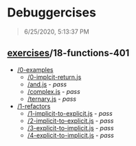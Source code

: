 # Debuggercises 

> 6/25/2020, 5:13:37 PM 

## [exercises](../README.md)/18-functions-401 

- [/0-examples](./0-examples/README.md)
  - [/0-implcit-return.js](./0-examples/README.md#0-implcit-returnjs)  
  - [/and.js](./0-examples/README.md#andjs) - _pass_ 
  - [/complex.js](./0-examples/README.md#complexjs) - _pass_ 
  - [/ternary.js](./0-examples/README.md#ternaryjs) - _pass_ 
- [/1-refactors](./1-refactors/README.md)
  - [/1-implicit-to-explicit.js](./1-refactors/README.md#1-implicit-to-explicitjs) - _pass_ 
  - [/2-implicit-to-explicit.js](./1-refactors/README.md#2-implicit-to-explicitjs) - _pass_ 
  - [/3-explicit-to-implicit.js](./1-refactors/README.md#3-explicit-to-implicitjs) - _pass_ 
  - [/4-explicit-to-implicit.js](./1-refactors/README.md#4-explicit-to-implicitjs) - _pass_ 
